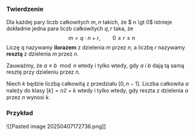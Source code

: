 ### Twierdzenie
Dla każdej pary liczb całkowitych $m, n$ takich, że $ n \gt 0$ istnieje dokładnie
jedna para liczb całkowitych $q, r$ taka, że
$$
m =
q\cdot n + r, \qquad 0\le r \le n
$$
Liczę q nazywamy **ilorazem** z dzielenia $m$ przez $n$, a liczbę $r$ nazywamy **resztą** z dzielenia $m$ przez $n$.

Zauważmy, że $a\equiv b\mod n$ wtedy i tylko wtedy, gdy $a$ i $b$ dają tą samą resztę przy dzieleniu przez $n$.



Niech $k$ będzie liczbą całkowitą z przedziału $[0, n-1]$. 
Liczba całkowita $a$ należy do klasy $[k]=n\mathbb{Z}+k$ wtedy i tylko wtedy, gdy reszta z dzielenia $a$ przez $n$ wynosi $k$.

### Przykład 
![[Pasted image 20250407172736.png]]
